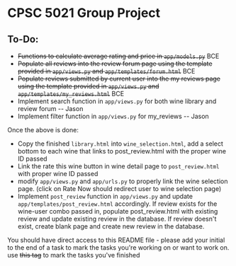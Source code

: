 <h1>CPSC 5021 Group Project</h1>

<h2>To-Do:</h2>
<ul>
  <li><s>Functions to calculate average rating and price in <code>app/models.py</code></s> BCE </li> 
  <li><s>Populate all reviews into the review forum page using the template provided in <code>app/views.py</code> and <code>app/templates/forum.html</code></s> BCE</li>
  <li><s>Populate reviews submitted by current user into the my reviews page using the template provided in <code>app/views.py</code> and <code>app/templates/my_reviews.html</code></s> BCE</li>
  <li>Implement search function in <code>app/views.py</code> for both wine library and review forum  -- Jason </li>
  <li>Implement filter function in <code>app/views.py</code> for my_reviews -- Jason</li>
</ul>

Once the above is done:

<ul>
  <li>Copy the finished <code>library.html</code> into <code>wine_selection.html</code>, add a select bottom to each wine that links to post_review.html with the proper wine ID passed</li>
  <li>Link the rate this wine button in wine detail page to <code>post_review.html</code> with proper wine ID passed</li>
  <li>modify <code>app/views.py</code> and <code>app/urls.py</code> to properly link the wine selection page. (click on Rate Now should redirect user to wine selection page)</li>
  <li>Implement <code>post_review</code> function in <code>app/views.py</code> and update <code>app/templates/post_review.html</code> accordingly. If review exists for the wine-user combo passed in, populate post_review.html 
      with existing review and update existing review in the database. If review doesn't
      exist, create blank page and create new review in the database.</li>
</ul>

You should have direct access to this README file - please add your initial to the end of a task to mark the tasks you're working on or want to work on. use ~~this tag~~ to mark the tasks you've finished
